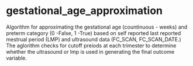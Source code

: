 # gestational_age_approximation
Algorithm for approximating the gestational age (countinuous - weeks) and preterm category (0 -False, 1 -True) based on self reported last reported mestrual period (LMP) and ultrasound data (FC_SCAN, FC_SCAN_DATE.) The aglorithm checks for cutoff preiods at each trimester to determine whether the ultrasound or lmp is used in generating the final outcome variable.
